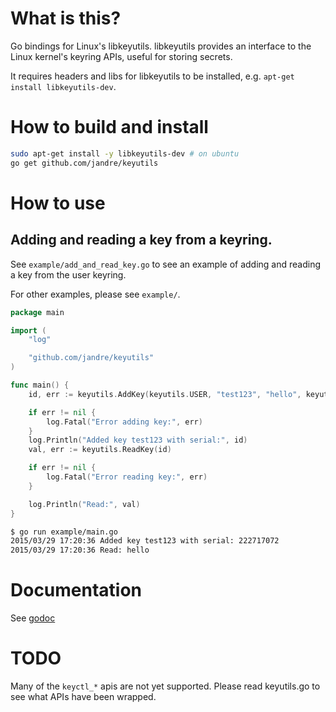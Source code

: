 # What is this?

Go bindings for Linux's libkeyutils. libkeyutils provides an interface to the Linux kernel's 
keyring APIs, useful for storing secrets.

It requires headers and libs for libkeyutils to be installed, e.g. `apt-get install libkeyutils-dev`.

# How to build and install

```bash
sudo apt-get install -y libkeyutils-dev # on ubuntu
go get github.com/jandre/keyutils
````

# How to use

## Adding and reading a key from a keyring.

See `example/add_and_read_key.go` to see an example of adding and reading a 
key from the user keyring.

For other examples, please see `example/`.

```go
package main

import (
	"log"

	"github.com/jandre/keyutils"
)

func main() {
	id, err := keyutils.AddKey(keyutils.USER, "test123", "hello", keyutils.KEY_SPEC_USER_KEYRING)

	if err != nil {
		log.Fatal("Error adding key:", err)
	}
	log.Println("Added key test123 with serial:", id)
	val, err := keyutils.ReadKey(id)

	if err != nil {
		log.Fatal("Error reading key:", err)
	}

	log.Println("Read:", val)
}
```

```bash
$ go run example/main.go
2015/03/29 17:20:36 Added key test123 with serial: 222717072
2015/03/29 17:20:36 Read: hello
```
# Documentation

See [godoc](http://godoc.org/github.com/jandre/keyutils)

# TODO
Many of the `keyctl_*` apis are not yet supported.  Please read keyutils.go to see what APIs have been wrapped.


